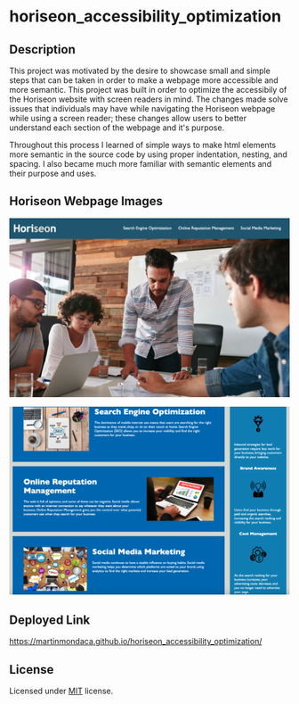 # horiseon_accessibility_optimization

## Description

This project was motivated by the desire to showcase small and simple steps that can be taken in order to make a webpage more accessible and more semantic. This project was built in order to optimize the accessibily of the Horiseon website with screen readers in mind. The changes made solve issues that individuals may have while navigating the Horiseon webpage while using a screen reader; these changes allow users to better understand each section of the webpage and it's purpose.

Throughout this process I learned of simple ways to make html elements more semantic in the source code by using proper indentation, nesting, and spacing. I also became much more familiar with semantic elements and their purpose and uses. 

## Horiseon Webpage Images

![Screenshot 1 of 2 of Horiseon webpage](assets/images/horiseon_screenshot_one.png)

![Screenshot 2 of 2 of Horiseon webpage](assets/images/horiseon_screenshot_two.png)

## Deployed Link 

https://martinmondaca.github.io/horiseon_accessibility_optimization/

## License

Licensed under [MIT](https://choosealicense.com/licenses/mit/) license.
